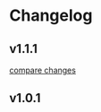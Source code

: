 # Changelog


## v1.1.1

[compare changes](https://github.com/implemio/implemio-nuxt/compare/v1.1.0...v1.1.1)

## v1.0.1

